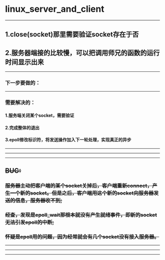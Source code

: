 # linux_server_and_client
------------------------------------------------
##  1.close(socket)那里需要验证socket存在于否
##  2.服务器端接的比较慢，可以把调用师兄的函数的运行时间显示出来
------------------------------------------------
### 下一步要做的：
------------------------------------------------
### 需要解决的：
#### 	1.服务端关闭某个socket，需要验证
####	2.完成整体的退出
####	3.epoll修改标识符，将发送操作加入下一轮处理，实现真正的异步
------------------------------------------------
------------------------------------------------
------------------------------------------------
## ~~BUG:~~
### ~~服务器主动把客户端的某个socket关掉后，客户端重新connect，产生一个新的socket。但是之后，客户端用这个新的socket向服务器发送的信息，服务器收不到;~~
### ~~经查，发现是epoll_wait那根本就没有产生就绪事件，即新的socket无法引发epoll的中断;~~
### ~~怀疑是epoll用的问题，因为经常就会有几个socket没有接入服务器。~~
------------------------------------------------
------------------------------------------------
------------------------------------------------


